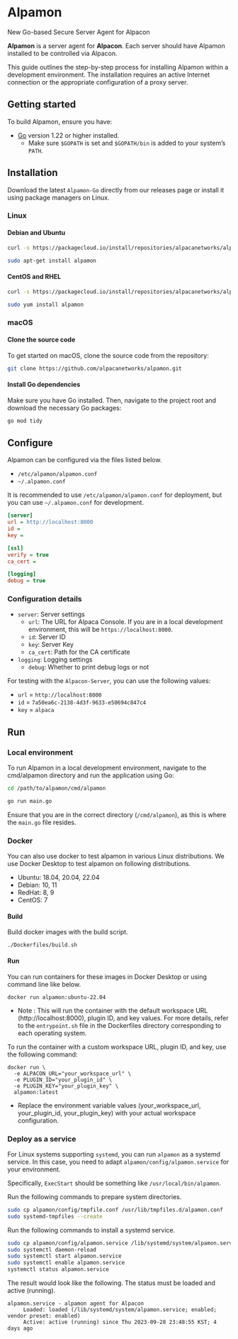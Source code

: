 # Alpamon
New Go-based Secure Server Agent for Alpacon

**Alpamon** is a server agent for **Alpacon**. Each server should have Alpamon installed to be controlled via Alpacon.

This guide outlines the step-by-step process for installing Alpamon within a development environment. The installation requires an active Internet connection or the appropriate configuration of a proxy server.

## Getting started
To build Alpamon, ensure you have:
- [Go](https://go.dev/doc/install) version 1.22 or higher installed.
  - Make sure `$GOPATH` is set and `$GOPATH/bin` is added to your system’s `PATH`.
  
## Installation
Download the latest `Alpamon-Go` directly from our releases page or install it using package managers on Linux.

### Linux

#### Debian and Ubuntu
```bash
curl -s https://packagecloud.io/install/repositories/alpacanetworks/alpamon/script.deb.sh?any=true | sudo bash

sudo apt-get install alpamon
```

#### CentOS and RHEL
```bash
curl -s https://packagecloud.io/install/repositories/alpacanetworks/alpamon/script.rpm.sh?any=true | sudo bash

sudo yum install alpamon
```

### macOS

#### Clone the source code
To get started on macOS, clone the source code from the repository:
```bash
git clone https://github.com/alpacanetworks/alpamon.git
```

#### Install Go dependencies
Make sure you have Go installed. Then, navigate to the project root and download the necessary Go packages:
```bash
go mod tidy
```

## Configure

Alpamon can be configured via the files listed below.

- `/etc/alpamon/alpamon.conf`
- `~/.alpamon.conf`

It is recommended to use `/etc/alpamon/alpamon.conf` for deployment, but you can use `~/.alpamon.conf` for development.

```ini
[server]
url = http://localhost:8000
id = 
key = 

[ssl]
verify = true
ca_cert = 

[logging]
debug = true
```

### Configuration details

- `server`: Server settings
    - `url`: The URL for Alpaca Console. If you are in a local development environment, this will be `https://localhost:8000`.
    - `id`: Server ID
    - `key`: Server Key
    - `ca_cert`: Path for the CA certificate
- `logging`: Logging settings
    - `debug`: Whether to print debug logs or not
 
For testing with the `Alpacon-Server`, you can use the following values:
- `url` = `http://localhost:8000`
- `id` = `7a50ea6c-2138-4d3f-9633-e50694c847c4`
- `key` = `alpaca`

## Run

### Local environment

To run Alpamon in a local development environment, navigate to the cmd/alpamon directory and run the application using Go:
```sh
cd /path/to/alpamon/cmd/alpamon

go run main.go
```
Ensure that you are in the correct directory (`/cmd/alpamon`), as this is where the `main.go` file resides.

### Docker
You can also use docker to test alpamon in various Linux distributions. We use Docker Desktop to test alpamon on following distributions.

- Ubuntu: 18.04, 20.04, 22.04
- Debian: 10, 11
- RedHat: 8, 9
- CentOS: 7

#### Build
Build docker images with the build script.
```
./Dockerfiles/build.sh
```

#### Run
You can run containers for these images in Docker Desktop or using command line like below.
```
docker run alpamon:ubuntu-22.04
```
- Note : This will run the container with the default workspace URL (http://localhost:8000), plugin ID, and key values. 
For more details, refer to the `entrypoint.sh` file in the Dockerfiles directory corresponding to each operating system.

To run the container with a custom workspace URL, plugin ID, and key, use the following command:
```
docker run \
  -e ALPACON_URL="your_workspace_url" \
  -e PLUGIN_ID="your_plugin_id" \
  -e PLUGIN_KEY="your_plugin_key" \
  alpamon:latest
```
- Replace the environment variable values (your_workspace_url, your_plugin_id, your_plugin_key) with your actual workspace configuration.

### Deploy as a service

For Linux systems supporting `systemd`, you can run `alpamon` as a systemd service. In this case, you need to adapt `alpamon/config/alpamon.service` for your environment.

Specifically, `ExecStart` should be something like `/usr/local/bin/alpamon`.

Run the following commands to prepare system directories.

```sh
sudo cp alpamon/config/tmpfile.conf /usr/lib/tmpfiles.d/alpamon.conf
sudo systemd-tmpfiles --create
```

Run the following commands to install a systemd service.

```sh
sudo cp alpamon/config/alpamon.service /lib/systemd/system/alpamon.service
sudo systemctl daemon-reload
sudo systemctl start alpamon.service
sudo systemctl enable alpamon.service
systemctl status alpamon.service
```

The result would look like the following. The status must be loaded and active (running).

```
alpamon.service - alpamon agent for Alpacon
     Loaded: loaded (/lib/systemd/system/alpamon.service; enabled; vendor preset: enabled)
     Active: active (running) since Thu 2023-09-28 23:48:55 KST; 4 days ago
```
